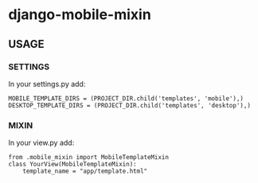 # django-mobile-mixin

## USAGE

### SETTINGS

In your settings.py add:

    MOBILE_TEMPLATE_DIRS = (PROJECT_DIR.child('templates', 'mobile'),)
    DESKTOP_TEMPLATE_DIRS = (PROJECT_DIR.child('templates', 'desktop'),)

### MIXIN

In your view.py add:

    from .mobile_mixin import MobileTemplateMixin
    class YourView(MobileTemplateMixin):
        template_name = "app/template.html"
